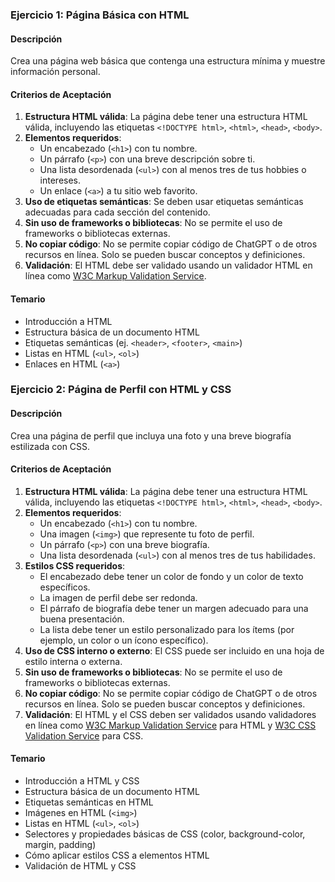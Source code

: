 ### Ejercicio 1: Página Básica con HTML

#### Descripción

Crea una página web básica que contenga una estructura mínima y muestre información personal.

#### Criterios de Aceptación

1. **Estructura HTML válida**: La página debe tener una estructura HTML válida, incluyendo las etiquetas `<!DOCTYPE html>`, `<html>`, `<head>`, `<body>`.
2. **Elementos requeridos**:
   - Un encabezado (`<h1>`) con tu nombre.
   - Un párrafo (`<p>`) con una breve descripción sobre ti.
   - Una lista desordenada (`<ul>`) con al menos tres de tus hobbies o intereses.
   - Un enlace (`<a>`) a tu sitio web favorito.
3. **Uso de etiquetas semánticas**: Se deben usar etiquetas semánticas adecuadas para cada sección del contenido.
4. **Sin uso de frameworks o bibliotecas**: No se permite el uso de frameworks o bibliotecas externas.
5. **No copiar código**: No se permite copiar código de ChatGPT o de otros recursos en línea. Solo se pueden buscar conceptos y definiciones.
6. **Validación**: El HTML debe ser validado usando un validador HTML en línea como [W3C Markup Validation Service](https://validator.w3.org/).

#### Temario

- Introducción a HTML
- Estructura básica de un documento HTML
- Etiquetas semánticas (ej. `<header>`, `<footer>`, `<main>`)
- Listas en HTML (`<ul>`, `<ol>`)
- Enlaces en HTML (`<a>`)

### Ejercicio 2: Página de Perfil con HTML y CSS

#### Descripción

Crea una página de perfil que incluya una foto y una breve biografía estilizada con CSS.

#### Criterios de Aceptación

1. **Estructura HTML válida**: La página debe tener una estructura HTML válida, incluyendo las etiquetas `<!DOCTYPE html>`, `<html>`, `<head>`, `<body>`.
2. **Elementos requeridos**:
   - Un encabezado (`<h1>`) con tu nombre.
   - Una imagen (`<img>`) que represente tu foto de perfil.
   - Un párrafo (`<p>`) con una breve biografía.
   - Una lista desordenada (`<ul>`) con al menos tres de tus habilidades.
3. **Estilos CSS requeridos**:
   - El encabezado debe tener un color de fondo y un color de texto específicos.
   - La imagen de perfil debe ser redonda.
   - El párrafo de biografía debe tener un margen adecuado para una buena presentación.
   - La lista debe tener un estilo personalizado para los ítems (por ejemplo, un color o un ícono específico).
4. **Uso de CSS interno o externo**: El CSS puede ser incluido en una hoja de estilo interna o externa.
5. **Sin uso de frameworks o bibliotecas**: No se permite el uso de frameworks o bibliotecas externas.
6. **No copiar código**: No se permite copiar código de ChatGPT o de otros recursos en línea. Solo se pueden buscar conceptos y definiciones.
7. **Validación**: El HTML y el CSS deben ser validados usando validadores en línea como [W3C Markup Validation Service](https://validator.w3.org/) para HTML y [W3C CSS Validation Service](https://jigsaw.w3.org/css-validator/) para CSS.

#### Temario

- Introducción a HTML y CSS
- Estructura básica de un documento HTML
- Etiquetas semánticas en HTML
- Imágenes en HTML (`<img>`)
- Listas en HTML (`<ul>`, `<ol>`)
- Selectores y propiedades básicas de CSS (color, background-color, margin, padding)
- Cómo aplicar estilos CSS a elementos HTML
- Validación de HTML y CSS
